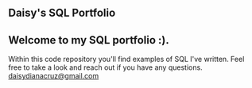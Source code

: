 ## Daisy's SQL Portfolio

## Welcome to my SQL portfolio :). 
Within this code repository you'll find examples of SQL I've written. 
Feel free to take a look and reach out if you have any questions. 
daisydianacruz@gmail.com
